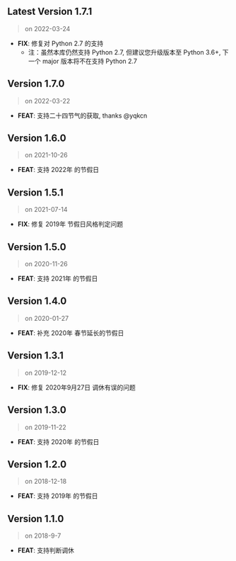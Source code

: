 ## Latest Version 1.7.1
> on 2022-03-24

* **FIX**: 修复对 Python 2.7 的支持
  - 注：虽然本库仍然支持 Python 2.7, 但建议您升级版本至 Python 3.6+, 下一个 major 版本将不在支持 Python 2.7

## Version 1.7.0
> on 2022-03-22

* **FEAT**: 支持二十四节气的获取, thanks @yqkcn

## Version 1.6.0
> on 2021-10-26

* **FEAT**: 支持 2022年 的节假日

## Version 1.5.1
> on 2021-07-14

* **FIX**: 修复 2019年 节假日风格判定问题

## Version 1.5.0
> on 2020-11-26

* **FEAT**: 支持 2021年 的节假日

## Version 1.4.0
> on 2020-01-27

* **FEAT**: 补充 2020年 春节延长的节假日

## Version 1.3.1
> on 2019-12-12

* **FIX**: 修复 2020年9月27日 调休有误的问题

## Version 1.3.0
> on 2019-11-22

* **FEAT**: 支持 2020年 的节假日


## Version 1.2.0
> on 2018-12-18

* **FEAT**: 支持 2019年 的节假日


## Version 1.1.0
> on 2018-9-7

* **FEAT**: 支持判断调休

